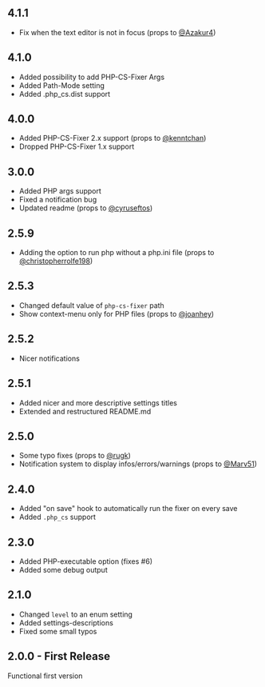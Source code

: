 ## 4.1.1

* Fix when the text editor is not in focus (props to [@Azakur4](https://github.com/Azakur4))

## 4.1.0

* Added possibility to add PHP-CS-Fixer Args
* Added Path-Mode setting
* Added .php_cs.dist support

## 4.0.0

* Added PHP-CS-Fixer 2.x support (props to [@kenntchan](https://github.com/kenntchan))
* Dropped PHP-CS-Fixer 1.x support

## 3.0.0

* Added PHP args support
* Fixed a notification bug
* Updated readme (props to [@cyruseftos](https://github.com/cyruseftos))

## 2.5.9

* Adding the option to run php without a php.ini file (props to [@christopherrolfe198](https://github.com/christopherrolfe198))

## 2.5.3

* Changed default value of `php-cs-fixer` path
* Show context-menu only for PHP files (props to [@joanhey](https://github.com/joanhey))

## 2.5.2

* Nicer notifications

## 2.5.1

* Added nicer and more descriptive settings titles
* Extended and restructured README.md

## 2.5.0

* Some typo fixes (props to [@rugk](https://github.com/rugk))
* Notification system to display infos/errors/warnings (props to [@Marv51](https://github.com/Marv51))

## 2.4.0

* Added "on save" hook to automatically run the fixer on every save
* Added `.php_cs` support

## 2.3.0

* Added PHP-executable option (fixes #6)
* Added some debug output

## 2.1.0

* Changed `level` to an enum setting
* Added settings-descriptions
* Fixed some small typos

## 2.0.0 - First Release

Functional first version
